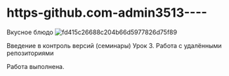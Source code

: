 # https-github.com-admin3513----
Вкусное блюдо
![fd415c26688c204b66d5977826d75f89](https://user-images.githubusercontent.com/109216771/179835179-892aa7fd-f105-4617-ba96-91779005a647.jpg)

Введение в контроль версий (семинары)
Урок 3. Работа с удалёнными репозиториями

Работа выполнена.